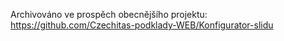 Archivováno ve prospěch obecnějšího projektu: https://github.com/Czechitas-podklady-WEB/Konfigurator-slidu

